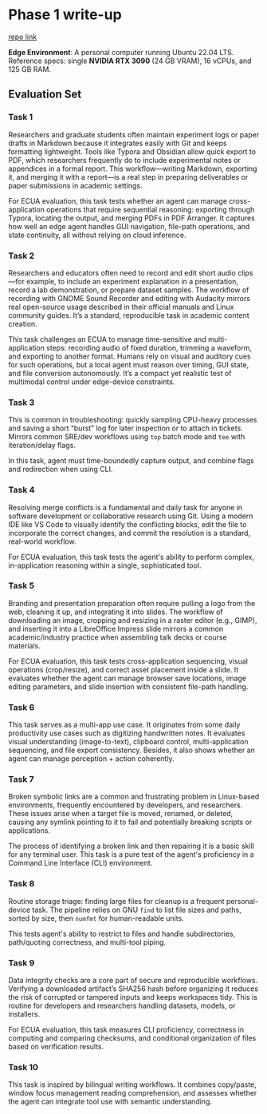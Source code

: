 # Phase 1 write-up

[repo link](https://github.com/H1yori233/CSE-291A)

**Edge Environment**: A personal computer running Ubuntu 22.04 LTS.
Reference specs: single **NVIDIA RTX 3090** (24 GB VRAM), 16 vCPUs, and 125 GB RAM.

## Evaluation Set

### Task 1
Researchers and graduate students often maintain experiment logs or paper drafts in Markdown because it integrates easily with Git and keeps formatting lightweight. Tools like Typora and Obsidian allow quick export to PDF, which researchers frequently do to include experimental notes or appendices in a formal report. This workflow—writing Markdown, exporting it, and merging it with a report—is a real step in preparing deliverables or paper submissions in academic settings.

For ECUA evaluation, this task tests whether an agent can manage cross-application operations that require sequential reasoning: exporting through Typora, locating the output, and merging PDFs in PDF Arranger. It captures how well an edge agent handles GUI navigation, file-path operations, and state continuity, all without relying on cloud inference.

### Task 2
Researchers and educators often need to record and edit short audio clips—for example, to include an experiment explanation in a presentation, record a lab demonstration, or prepare dataset samples. The workflow of recording with GNOME Sound Recorder and editing with Audacity mirrors real open-source usage described in their official manuals and Linux community guides. It’s a standard, reproducible task in academic content creation.

This task challenges an ECUA to manage time-sensitive and multi-application steps: recording audio of fixed duration, trimming a waveform, and exporting to another format. Humans rely on visual and auditory cues for such operations, but a local agent must reason over timing, GUI state, and file conversion autonomously. It’s a compact yet realistic test of multimodal control under edge-device constraints.

### Task 3
This is common in troubleshooting: quickly sampling CPU-heavy processes and saving a short “burst” log for later inspection or to attach in tickets. Mirrors common SRE/dev workflows using `top` batch mode and `tee` with iteration/delay flags.

In this task, agent must time-boundedly capture output, and combine flags and redirection when using CLI.

### Task 4
Resolving merge conflicts is a fundamental and daily task for anyone in software development or collaborative research using Git. Using a modern IDE like VS Code to visually identify the conflicting blocks, edit the file to incorporate the correct changes, and commit the resolution is a standard, real-world workflow. 

For ECUA evaluation, this task tests the agent's ability to perform complex, in-application reasoning within a single, sophisticated tool.

### Task 5
Branding and presentation preparation often require pulling a logo from the web, cleaning it up, and integrating it into slides. The workflow of downloading an image, cropping and resizing in a raster editor (e.g., GIMP), and inserting it into a LibreOffice Impress slide mirrors a common academic/industry practice when assembling talk decks or course materials.

For ECUA evaluation, this task tests cross-application sequencing, visual operations (crop/resize), and correct asset placement inside a slide. It evaluates whether the agent can manage browser save locations, image editing parameters, and slide insertion with consistent file-path handling.

### Task 6
This task serves as a multi-app use case. It originates from some daily productivity use cases such as digitizing handwritten notes. It evaluates visual understanding (image-to-text), clipboard control, multi-application sequencing, and file export consistency. Besides, it also shows whether an agent can manage perception + action coherently.

### Task 7
Broken symbolic links are a common and frustrating problem in Linux-based environments, frequently encountered by developers, and researchers. These issues arise when a target file is moved, renamed, or deleted, causing any symlink pointing to it to fail and potentially breaking scripts or applications.

The process of identifying a broken link and then repairing it is a basic skill for any terminal user. This task is a pure test of the agent's proficiency in a Command Line Interface (CLI) environment.

### Task 8
Routine storage triage: finding large files for cleanup is a frequent personal-device task. The pipeline relies on GNU `find` to list file sizes and paths, sorted by size, then `numfmt` for human-readable units.

This tests agent's ability to restrict to files and handle subdirectories, path/quoting correctness, and multi-tool piping.

### Task 9
Data integrity checks are a core part of secure and reproducible workflows. Verifying a downloaded artifact’s SHA256 hash before organizing it reduces the risk of corrupted or tampered inputs and keeps workspaces tidy. This is routine for developers and researchers handling datasets, models, or installers.

For ECUA evaluation, this task measures CLI proficiency, correctness in computing and comparing checksums, and conditional organization of files based on verification results.

### Task 10
This task is inspired by bilingual writing workflows. It combines copy/paste, window focus management reading comprehension, and assesses whether the agent can integrate tool use with semantic understanding.
